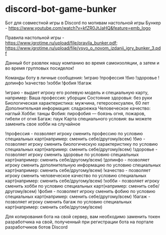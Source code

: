 # discord-bot-game-bunker

Бот для совместной игры в Discord по мотивам настольной игры Бункер - https://www.youtube.com/watch?v=kfZR0JtJaHQ&feature=emb_logo

Правила настольной игры - https://www.igrotime.ru/upload/file/pravila_bunker.pdf; https://www.igrotime.ru/upload/file/vsyo_o_novom_izdanii_igry_bunker_3.pdf

Данный бот развлек нашу компанию во время самоизоляции, а затем и во время групповых посиделок!

Команды боту в личные сообщения:
!играю !профессия !био !здоровье !допинфо !качество !хобби !фобия !багаж

!играю - выдает игроку его ролевую модель и специальную карту, например:
Ваша профессия: уборщик
Состояние здоровья: без руки
Биологическая характеристика: мужчина, гетеросексуален, 60 лет
Дополнительная информация: сладкоежка
Человеческое качество: наглый
Хобби: танцы
Фобия: пирофобия — боязнь огня, пожаров, гибели от огня
Багаж: паук
Карта специального условия: вы можете заменить свое хобби на случайное

!профессия - позволяет игроку сменить профессию по условию специальных карт(например: сменить себе/другому/всем)
!био - позволяет игроку сменить биологическую характеристику по условию специальных карт(например: сменить себе/другому/всем)
!здоровье - позволяет игроку сменить здоровье по условию специальных карт(например: сменить себе/другому/всем) 
!допинфо - позволяет игроку сменить дополнительную информацию по условию специальных карт(например: сменить себе/другому/всем)
!качество - позволяет игроку сменить человеческое качество по условию специальных карт(например: сменить себе/другому/всем)
!хобби - позволяет игроку сменить хобби по условию специальных карт(например: сменить себе/другому/всем)
!фобия - позволяет игроку сменить фобию по условию специальных карт(например: сменить себе/другому/всем)
!багаж - позволяет игроку сменить багаж по условию специальных карт(например: сменить себе/другому/всем)

Для копирования бота на свой сервер, вам необходимо заменить токен разработчика на свой, полученный при регистрации бота на портале разработчиков ботов Discord
